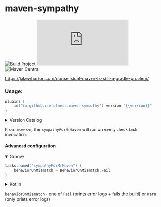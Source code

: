 # maven-sympathy

[![Build Project](https://github.com/usefulness/maven-sympathy/actions/workflows/default.yml/badge.svg?branch=master&event=push)](https://github.com/usefulness/maven-sympathy/actions/workflows/default.yml)
[![Latest Version](https://img.shields.io/maven-metadata/v/https/plugins.gradle.org/m2/io/github/usefulness/maven-sympathy/maven-metadata.xml?label=gradle)](https://plugins.gradle.org/plugin/io.github.usefulness.maven-sympathy)
![Maven Central](https://img.shields.io/maven-central/v/io.github.usefulness/maven-sympathy)

https://jakewharton.com/nonsensical-maven-is-still-a-gradle-problem/


### Usage:
```groovy
plugins {
    id("io.github.usefulness.maven-sympathy") version "{{version}}"
}
```

<details>
<summary>Version Catalog</summary>

```toml
usefulness-maven-sympathy = { id = "io.github.usefulness.maven-sympathy", version = "{{version}}" }
```
</details>

From now on, the `sympathyForMrMaven` will run on every `check` task invocation. 

#### Advanced configuration
<details open>
<summary>Groovy</summary>

```groovy
tasks.named("sympathyForMrMaven") {
    behaviorOnMismatch = BehaviorOnMismatch.Fail
}
```
</details>

<details>
<summary>Kotlin</summary>

```kotlin
tasks.named<io.github.usefulness.mavensympathy.SympathyForMrMavenTask>("sympathyForMrMaven") {
    behaviorOnMismatch = BehaviorOnMismatch.Fail
}
```
</details>

`behaviorOnMismatch` - one of `Fail` (prints error logs + fails the build) or `Warn` (only prints error logs)  
